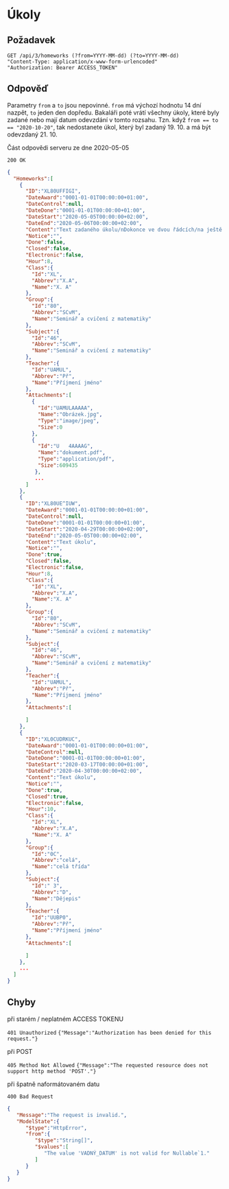 # Úkoly

## Požadavek
```
GET /api/3/homeworks (?from=YYYY-MM-dd) (?to=YYYY-MM-dd)
"Content-Type: application/x-www-form-urlencoded"
"Authorization: Bearer ACCESS_TOKEN"
```

## Odpověď

Parametry `from` a `to` jsou nepovinné. `from` má výchozí hodnotu 14 dní nazpět, `to` jeden den dopředu. Bakaláři poté vrátí všechny úkoly, které byly zadané nebo mají datum odevzdání v tomto rozsahu. Tzn. když `from == to == "2020-10-20"`, tak nedostanete úkol, který byl zadaný 19. 10. a má být odevzdaný 21. 10.

Část odpovědi serveru ze dne 2020-05-05

```200 OK```
``` json
{
  "Homeworks":[
	{
      "ID":"XL80UFFIGI",
      "DateAward":"0001-01-01T00:00:00+01:00",
      "DateControl":null,
      "DateDone":"0001-01-01T00:00:00+01:00",
      "DateStart":"2020-05-05T00:00:00+02:00",
      "DateEnd":"2020-05-06T00:00:00+02:00",
      "Content":"Text zadaného úkolu/nDokonce ve dvou řádcích/na ještě k tomu s odkazem https://github.com/bakalari-api/bakalari-api-v3",
      "Notice":"",
      "Done":false,
      "Closed":false,
      "Electronic":false,
      "Hour":8,
      "Class":{
        "Id":"XL",
        "Abbrev":"X.A",
        "Name":"X. A"
      },
      "Group":{
        "Id":"80",
        "Abbrev":"SCvM",
        "Name":"Seminář a cvičení z matematiky"
      },
      "Subject":{
        "Id":"46",
        "Abbrev":"SCvM",
        "Name":"Seminář a cvičení z matematiky"
      },
      "Teacher":{
        "Id":"UAMUL",
        "Abbrev":"Př",
        "Name":"Příjmení jméno"
      },
      "Attachments":[
		{
          "Id":"UAMULAAAAA",
          "Name":"Obrázek.jpg",
          "Type":"image/jpeg",
          "Size":0
        },
		{
          "Id":"U   4AAAAG",
          "Name":"dokument.pdf",
          "Type":"application/pdf",
          "Size":609435
         },
		 ...
      ]
    },
    {
      "ID":"XL80UE^IUW",
      "DateAward":"0001-01-01T00:00:00+01:00",
      "DateControl":null,
      "DateDone":"0001-01-01T00:00:00+01:00",
      "DateStart":"2020-04-29T00:00:00+02:00",
      "DateEnd":"2020-05-05T00:00:00+02:00",
      "Content":"Text úkolu",
      "Notice":"",
      "Done":true,
      "Closed":false,
      "Electronic":false,
      "Hour":8,
      "Class":{
        "Id":"XL",
        "Abbrev":"X.A",
        "Name":"X. A"
      },
      "Group":{
        "Id":"80",
        "Abbrev":"SCvM",
        "Name":"Seminář a cvičení z matematiky"
      },
      "Subject":{
        "Id":"46",
        "Abbrev":"SCvM",
        "Name":"Seminář a cvičení z matematiky"
      },
      "Teacher":{
        "Id":"UAMUL",
        "Abbrev":"Př",
        "Name":"Příjmení jméno"
      },
      "Attachments":[

      ]
    },
	{
      "ID":"XL0CUDRKUC",
      "DateAward":"0001-01-01T00:00:00+01:00",
      "DateControl":null,
      "DateDone":"0001-01-01T00:00:00+01:00",
      "DateStart":"2020-03-17T00:00:00+01:00",
      "DateEnd":"2020-04-30T00:00:00+02:00",
      "Content":"Text úkolu",
      "Notice":"",
      "Done":true,
      "Closed":true,
      "Electronic":false,
      "Hour":10,
      "Class":{
        "Id":"XL",
        "Abbrev":"X.A",
        "Name":"X. A"
      },
      "Group":{
        "Id":"0C",
        "Abbrev":"celá",
        "Name":"celá třída"
      },
      "Subject":{
        "Id":" 3",
        "Abbrev":"D",
        "Name":"Dějepis"
      },
      "Teacher":{
        "Id":"UUBP0",
        "Abbrev":"Př",
        "Name":"Příjmení jméno"
      },
      "Attachments":[

      ]
    },
	...
  ]
}
```

## Chyby

při starém / neplatném ACCESS TOKENU

```401 Unauthorized```
```{"Message":"Authorization has been denied for this request."}```

při POST

```405 Method Not Allowed```
```{"Message":"The requested resource does not support http method 'POST'."} ```

při špatně naformátovaném datu

```400 Bad Request```
``` json
{
   "Message":"The request is invalid.",
   "ModelState":{
      "$type":"HttpError",
      "from":{
         "$type":"String[]",
         "$values":[
            "The value 'VADNÝ_DATUM' is not valid for Nullable`1."
         ]
      }
   }
}
```


